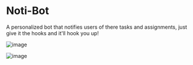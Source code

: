 # Noti-Bot
A personalized bot that notifies users of there tasks and assignments, just give it the hooks and it'll hook you up!

![image](https://github.com/JoeFarag-00/Noti-Bot/assets/88057098/a6dc3d8f-c5e9-49e5-9e9a-d152aea3729c)

![image](https://github.com/JoeFarag-00/Noti-Bot/assets/88057098/c090f2cb-5963-4fff-bf68-861aeff6fda9)
